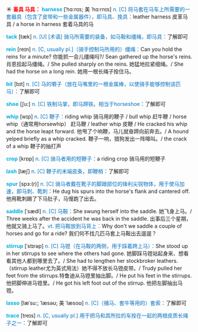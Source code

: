 ☀ <font color="red">**畜具 马具：**</font>
<font color="sky blue">**harness**</font> [ˈhɑ:nɪs; 美 ˈhɑ:rnɪs]
<font color="#0070c0">n. [C] 将马套在马车上所需要的一套器具（包含了皮带和一些金属器件），即马具、挽具：</font>leather harness 皮革马具 / a horse in harness 套着马具的马
       
<font color="sky blue">**tack**</font> [tæk]
<font color="#0070c0">n. [U] [术语] 骑马所需要的装备，如马鞍和缰绳，即马具：</font>了解即可
          
<font color="sky blue">**rein**</font> [reɪn]
<font color="#0070c0">n. [C, usually pl.]（骑手控制马所用的）缰绳：</font>Can you hold the reins for a minute? 你能抓一会儿缰绳吗?/ Sean gathered up the horse's reins. 肖恩拾起马缰绳。/ She pulled sharply on the reins. 她猛地拉紧细绳。/ She had the horse on a long rein. 她用一根长绳子拴住马。

<font color="sky blue">**bit**</font> [bɪt] 
<font color="#0070c0">n. [C] 马的嚼子（放在马嘴里的一根金属棒，以使骑手能够控制该匹马）：</font>了解即可

<font color="sky blue">**shoe**</font> [ʃu:] 
<font color="#0070c0">n. [C] 铁制马掌，即马蹄铁。相当于horseshoe：</font>了解即可
           
<font color="sky blue">**whip**</font> [wɪp]
<font color="#0070c0">n. [C] 鞭子：</font>riding whip 骑马用的鞭子 / bull whip 赶牛鞭 / horse whip（通常用horsewhip） 赶马鞭 / leather whip 皮鞭 / He cracked his whip and the horse leapt forward. 他甩了个响鞭，马儿就奋蹄向前奔去。/ A hound yelped briefly as a whip cracked. 鞭子一响，猎狗发出一阵嗥叫。/ the crack of a whip 鞭子的抽打声

<font color="sky blue">**crop**</font> [krɒp] 
<font color="#0070c0">n. [C] 骑马者用的短鞭子：</font>a riding crop 骑马用的短鞭子
            
<font color="sky blue">**lash**</font> [læʃ]
<font color="#0070c0">n. [C] 鞭子的末端皮条，即鞭梢：</font>了解即可          
           
<font color="sky blue">**spur**</font> [spɜ:(r)]
<font color="#0070c0">n. [C] 骑马者戴在靴子的脚跟部位的锋利尖锐物体，用于使马加速，即马刺、靴刺：</font>He dug his spurs into the horse's flank and cantered off. 他用靴刺踢了下马肚子，马慢跑了出去。

<font color="sky blue">**saddle**</font> [ˈsædl]
<font color="#0070c0">n. [C] 马鞍：</font>She swung herself into the saddle. 她飞身上马。/ Three weeks after the accident he was back in the saddle. 出事后三个星期，他就又骑上马了。<font color="#0070c0">vt. 把马鞍放到马背上：</font>Why don't we saddle a couple of horses and go for a ride? 我们何不找几匹马套上马鞍出去遛遛？           
           
<font color="sky blue">**stirrup**</font> [ˈstɪrəp]
<font color="#0070c0">n. [C] 马镫（在马鞍的两侧，用于踩着跨上马）：</font>She stood up in her stirrups to see where the others had gone. 她脚踩马镫站起身来、想看看其他人都到哪里去了。/ She had to lengthen her stockbroker leathers.（stirrup leather尤为英式用法）她不得不放长马镫皮带。/ Trudy pulled her feet from the stirrups.特鲁迪从马镫里抽出脚。/ He put his feet in the stirrups. 他把脚伸进马镫里。/ He got his left foot out of the stirrup. 他把左脚抽出马镫。

<font color="sky blue">**lasso**</font> [læˈsu:; ˈlæsəʊ; 美 ˈlæsoʊ]
<font color="#0070c0">n. [C]（捕马、套牛等用的）套索：</font>了解即可
           
<font color="sky blue">**trace**</font> [treɪs]
<font color="#0070c0">n. [C, usually pl.] 用于把马和其所拉的车拴在一起的两根皮质长绳子之一：</font>了解即可




